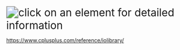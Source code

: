 <img src="https://www.cplusplus.com/img/iostream.gif" alt="click on an element for detailed information" style="zoom:200%;" />

https://www.cplusplus.com/reference/iolibrary/

